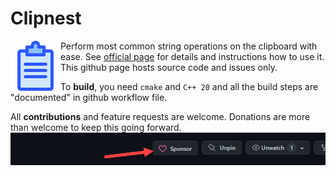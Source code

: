 # Clipnest

<img src="icon.svg" width=80 height=80 align="left"/>

Perform most common string operations on the clipboard with ease. See [official page](https://www.aloneguid.uk/projects/clipnest/) for details and instructions how to use it. This github page hosts source code and issues only.

To **build**, you need `cmake` and `C++ 20` and all the build steps are "documented" in github workflow file.

All **contributions** and feature requests are welcome. Donations are more than welcome to keep this going forward.
![Sponsor](sponsor.png)